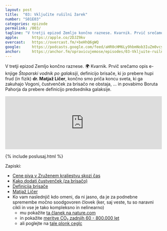 ```yaml
---
layout: post
title:  "03: Vključite rušilni žarek"
number: "S01E03"
categories: epizode
permalink: /003/
tagline: "V tretji epizod Zemljo končno raznese. Kvarnik. Prvič srečamo opis elektronske knjige Štoparski vodnik po galaksiji in definicijo brisače, ki jo prebere hupi frud (in fizik) dr. Matjaž Ličer."
apple: 		https://apple.co/2DJZ9kv
overcast:	https://overcast.fm/+beHhQ6gWQ
google:		https://podcasts.google.com/feed/aHR0cHM6Ly9hbmNob3IuZm0vcy8yMmI1YTUwMC9wb2RjYXN0L3Jzcw==/episode/YjQxMjI1YWItYjNhMi00ZmIzLWI3NDYtZGQ5NTdhMmZkZmY5
anchor:		https://anchor.fm/opravicujemose/episodes/03-Vkljuite-ruilni-arek-----kvarnik-v-tretjem-poglavju-Zemljo-konno-raznese--Definicijo-brisae-prebere-dr--Matja-Lier-efco4m
---
```


V tretji epizod Zemljo končno raznese. 🌍 Kvarnik. Prvič srečamo opis e-knjige _Štoparski vodnik po galaksiji_, definicijo brisače, ki jo prebere hupi frud (in fizik) **dr. Matjaž Ličer**, končno smo priča koncu sveta, ki ga zakuhajo Vogoni, čustvenček za brisačo ne obstaja, ... in povabimo Boruta Pahorja da prebere definicijo predsednika galaksije.

<iframe src="https://www.listennotes.com/podcasts/opravičujemo-se-za/03-vključite-rušilni-žarek-jnUPqwxvmI9/embed/" height="170px" width="100%" style="width: 1px; min-width: 100%;" loading="lazy" frameborder="0" scrolling="no"></iframe>

{% include poslusaj.html %}

Zapiski: 
- [Cene piva v Zruženem kraljestvu skozi čas](http://norfolkpubs.co.uk/utility/pob.htm)
- [Kako dodati čustvenček (za brisačo)](https://unicode.org/emoji/proposals.html)
- [Definicija brisače](http://www.zvpl.com/42/clanki/brisaca-stoparski-vodnik/)
- [Matjaž Ličer](https://twitter.com/MatjazLicer)
- Ko vam naslednjič kdo omeni, da ni jasno, da je za podnebne spremembe močno soodgovoren človek (ker, saj veste, tu so naravni cikli in vse je tako kompleksno in nelinearno)
	- mu pokažite [ta članek na nature.com](https://www.nature.com/articles/nclimate2896?foxtrotcallback=true)
	- in pokažite [meritve CO₂ zadnjih 60 - 800.000 let](https://keelingcurve.ucsd.edu/)
	- ali poglejte na [tale plonk ceglc](https://twitter.com/MatjazLicer/status/1152181180311191552/photo/1)